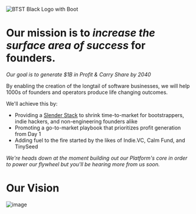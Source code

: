 ![BTST Black Logo with Boot](https://github.com/bootstrapital/.github/assets/44245221/be14d7e8-3440-4073-baaa-b98c684781c2)

# Our mission is to _increase the surface area of success_ for founders.
_Our goal is to generate $1B in Profit & Carry Share by 2040_

By enabling the creation of the longtail of software businesses, we will help 1000s of founders and operators produce life changing outcomes.

We'll achieve this by:
* Providing a [Slender Stack](https://slenderstack.com) to shrink time-to-market for bootstrappers, indie hackers, and non-engineering founders alike
* Promoting a go-to-market playbook that prioritizes profit generation from Day 1
* Adding fuel to the fire started by the likes of Indie.VC, Calm Fund, and TinySeed

_We're heads down at the moment building out our Platform's core in order to power our flywheel but you'll be hearing more from us soon._

# Our Vision
![image](https://github.com/bootstrapital/.github/assets/44245221/3d27bfe5-a678-4783-ba45-a633cc332ec7)
